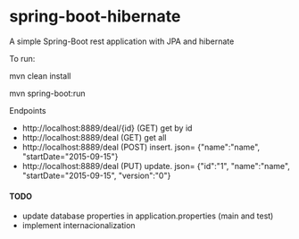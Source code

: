 # spring-boot-hibernate
A simple Spring-Boot rest application with JPA and hibernate

To run: 

mvn clean install

mvn spring-boot:run

Endpoints

* http://localhost:8889/deal/{id} (GET) get by id
* http://localhost:8889/deal (GET) get all
* http://localhost:8889/deal (POST) insert. json= {"name":"name", "startDate="2015-09-15"}
* http://localhost:8889/deal (PUT) update. json= {"id":"1", "name":"name", "startDate="2015-09-15", "version":"0"}
 

#### TODO
* update database properties in application.properties (main and test)
* implement internacionalization
